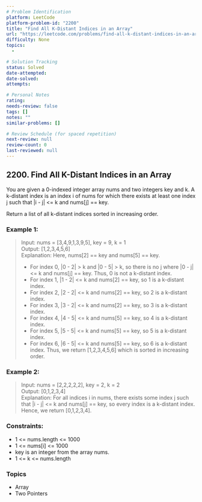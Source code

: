 ```yaml
---
# Problem Identification
platform: LeetCode
platform-problem-id: "2200"
title: "Find All K-Distant Indices in an Array"
url: "https://leetcode.com/problems/find-all-k-distant-indices-in-an-array/"
difficulty: None
topics:
  -

# Solution Tracking
status: Solved
date-attempted:
date-solved:
attempts:

# Personal Notes
rating:
needs-review: false
tags: []
notes: ""
similar-problems: []

# Review Schedule (for spaced repetition)
next-review: null
review-count: 0
last-reviewed: null
---
```


## 2200. Find All K-Distant Indices in an Array
You are given a 0-indexed integer array nums and two integers key and k. A k-distant index is an index i of nums for which there exists at least one index j such that |i - j| <= k and nums[j] == key.

Return a list of all k-distant indices sorted in increasing order.

### Example 1:

> Input: nums = [3,4,9,1,3,9,5], key = 9, k = 1<br/>
> Output: [1,2,3,4,5,6]<br/>
> Explanation: Here, nums[2] == key and nums[5] == key.<br/>
> - For index 0, |0 - 2| > k and |0 - 5| > k, so there is no j where |0 - j| <= k and nums[j] == key. Thus, 0 is not a k-distant index.
> - For index 1, |1 - 2| <= k and nums[2] == key, so 1 is a k-distant index.
> - For index 2, |2 - 2| <= k and nums[2] == key, so 2 is a k-distant index.
> - For index 3, |3 - 2| <= k and nums[2] == key, so 3 is a k-distant index.
> - For index 4, |4 - 5| <= k and nums[5] == key, so 4 is a k-distant index.
> - For index 5, |5 - 5| <= k and nums[5] == key, so 5 is a k-distant index.
> - For index 6, |6 - 5| <= k and nums[5] == key, so 6 is a k-distant index.
> Thus, we return [1,2,3,4,5,6] which is sorted in increasing order. 

### Example 2:

> Input: nums = [2,2,2,2,2], key = 2, k = 2<br/>
> Output: [0,1,2,3,4]<br/>
> Explanation: For all indices i in nums, there exists some index j such that |i - j| <= k and nums[j] == key, so every index is a k-distant index. <br/>
> Hence, we return [0,1,2,3,4].
 

### Constraints:

- 1 <= nums.length <= 1000
- 1 <= nums[i] <= 1000
- key is an integer from the array nums.
- 1 <= k <= nums.length

### Topics

- Array
- Two Pointers